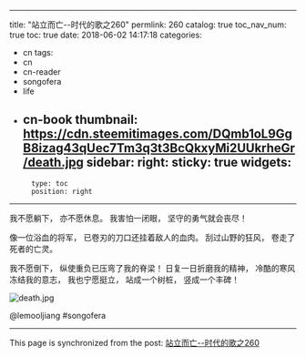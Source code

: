 
---
title: "站立而亡--时代的歌之260"
permlink: 260
catalog: true
toc_nav_num: true
toc: true
date: 2018-06-02 14:17:18
categories:
- cn
tags:
- cn
- cn-reader
- songofera
- life
- cn-book
thumbnail: https://cdn.steemitimages.com/DQmb1oL9GgB8izag43qUec7Tm3q3t3BcQkxyMi2UUkrheGr/death.jpg
sidebar:
    right:
        sticky: true
widgets:
    -
        type: toc
        position: right
---


我不愿躺下，
亦不愿休息。
我害怕一闭眼，
坚守的勇气就会丧尽！

像一位浴血的将军，
已卷刃的刀口还挂着敌人的血肉。
刮过山野的狂风，
卷走了死者的亡灵。

我不愿倒下，
纵使重负已压弯了我的脊梁！
日复一日折磨我的精神，
冷酷的寒风冻结我的意志，
我也宁愿挺立，
站成一个树桩，
竖成一个丰碑！

![death.jpg](https://cdn.steemitimages.com/DQmb1oL9GgB8izag43qUec7Tm3q3t3BcQkxyMi2UUkrheGr/death.jpg)

@lemooljiang #songofera

- - -

This page is synchronized from the post: [站立而亡--时代的歌之260](https://steemit.com/@lemooljiang/260)
